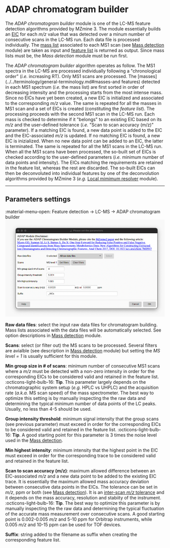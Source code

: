 # **ADAP chromatogram builder**
The _ADAP chromatogram builder_ module is one of the LC-MS feature detection algorithms provided by MZmine 3. The module essentially builds an [EIC](../../terminology/general-terminology.md#extracted-ion-chromatogram) for each _m/z_ value that was detected over a minum number of consecutive scans in the LC-MS run.
Each data file is processed individually. The [mass list](../../terminology/general-terminology.md#mass-list) associated to each MS1 scan (see [Mass detection](../featdet_mass_detection/mass-detection.md) module) are taken as input and [feature list](../../terminology/general-terminology.md#feature-list) is returned as output. Since mass lists must be, the _Mass detection_ module must be run first.

The _ADAP chromatogram builder_ algorithm operates as follow. The MS1 spectra in the LC-MS are processed individually following a "chronological order" (_i.e._ increasing RT). Only MS1 scans are processed. The [masses](../../terminology/general-terminology.md#masses-and features) detected in each MS1 spectrum (_i.e._ the mass list) are first sorted in order of decreasing intensity and the processing starts from the most intense mass. Since no EICs have yet been created, a new EIC is initialized and associated to the corresponding _m/z_ value. The same is repeated for all the masses in MS1 scan and a set of EICs is created (constituting the _feature list_). The processing proceeds with the second MS1 scan in the LC-MS run. Each mass is checked to determine if it "belongs" to an existing EIC based on its _m/z_ and the user-defined tolerance (_i.e._ "Scan to scan accuracy (m/z)" parameter). If a matching EIC is found, a new data point is added to the EIC and the EIC-associated _m/z_ is updated. If no matching EIC is found, a new EIC is inizialized. When no new data point can be added to an EIC, the latter is terminated. The same is repeated for all the MS1 scans in the LC-MS run. When all the MS1 scans have been processed, the so-built set of EICs is checked according to the user-defined parameters (_i.e._ minimum number of data points and intensity). The EICs matching the requirements are retained in the feature list, whereas the rest are discarded. The so-built EICs can then be deconvoluted into individual features by one of the deconvolution algorithms provided by MZmine 3 (_e.g._ [Local mimimum resolver](../featdet_resolver_local_minimum/local-minimum-resolver.md) module).

---
## Parameters settings
:material-menu-open: Feature detection → LC-MS → ADAP chromatogram builder
![ADAP Chromatogram Builder](adap_chromatogram_builder.png)

**Raw data files**: select the input raw data files for chromatogram building. Mass lists associated with the data files will be automatically selected. See option descriptions in [Mass detection](../featdet_mass_detection/mass-detection.md#parameters-settings) module.

**Scans**: select (or filter out) the MS scans to be processed. Several filters are avialble (see description in [Mass detection](../featdet_mass_detection/mass-detection.md#parameters-settings) module) but setting the _MS level = 1_ is usually sufficient for this module. 

**Min group size in # of scans**: minimum number of consecutive MS1 scans where a _m/z_ must be detected with a non-zero intensity in order for the corresponding EICs to be considered valid and retained in the feature list.
:octicons-light-bulb-16: **Tip**. This parameter largely depends on the chromatographic system setup (_e.g._ HPLC vs UHPLC) and the acquisition rate (_a.k.a._ MS scan speed) of the mass spectrometer. The best way to optimize this setting is by manually inspecting the the raw data and determining the typical minimum number of data points of the LC peaks. Usually, no less than 4-5 should be used.

**Group intensity threshold**: minimum signal intensity that the group scans (see previous parameter) must exceed in order for the corresponding EICs to be considered valid and retained in the feature list.
:octicons-light-bulb-16: **Tip**. A good starting point for this parameter is 3 times the noise level used in the [Mass detection](../featdet_mass_detection/mass-detection.md).

**Min highest intensity**: minimum intensity that the highest point in the EIC must exceed in order for the corresponding trace to be considered valid and retained in the feature list.

**Scan to scan accuracy (m/z)**: maximum allowed difference between an EIC-associated _m/z_ and a new data point to be added to the existing EIC trace. It is essentially the maximum allowed mass accuracy deviation between consecutive data points in the EICs. The tolerance can be set in _m/z_, ppm or both (see [Mass detection](../featdet_mass_detection/mass-detection.md#parameters-settings)). It is an [inter-scan _m/z_ tolerance](../../terminology/general-terminology.md#Intra-and-inter-scan-tolerances) and it depends on the mass accuracy, resolution and stabiity of the instrument.
:octicons-light-bulb-16: **Tip**. The best way to optimize this parameter is by manually inspecting the the raw data and determining the typical fluctuation of the accurate mass measurement over consecutive scans. A good starting point is 0.002-0.005 _m/z_ and 5-10 ppm for Orbitrap instruments, while 0.005 _m/z_ and 10-15 ppm can be used for TOF devices. 

**Suffix**: string added to the filename as suffix when creating the corresponding feature list.